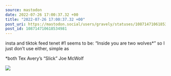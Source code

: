 ```yaml
---
source: mastodon
date: 2022-07-26 17:00:37.32 +00
title: "2022-07-26 17:00:37.32 +00"
post_uri: https://mastodon.social/users/gravely/statuses/108714710618534981
post_id: 108714710618534981
---
```

insta and tiktok feed tenet #1 seems to be: “Inside you are two wolves*” so I just don’t use either, simple as

*both Tex Avery’s “Slick” Joe McWolf


![](/images/108714710578109906.png)

